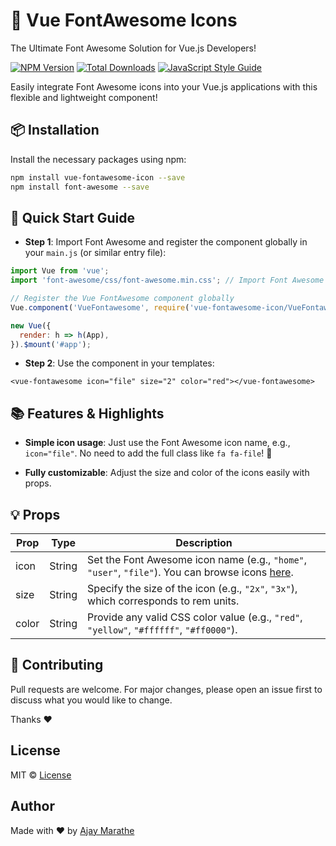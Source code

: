 # 🍺 Vue FontAwesome Icons

The Ultimate Font Awesome Solution for Vue.js Developers!

[![NPM Version](https://img.shields.io/npm/v/vue-fontawesome-icon.svg)](https://www.npmjs.com/package/vue-fontawesome-icon)
[![Total Downloads](https://img.shields.io/npm/dt/vue-fontawesome-icon.svg)](https://www.npmjs.com/package/vue-fontawesome-icon)
[![JavaScript Style Guide](https://img.shields.io/badge/code_style-standard-brightgreen.svg)](https://standardjs.com)

Easily integrate Font Awesome icons into your Vue.js applications with this flexible and lightweight component!

## 📦 Installation

Install the necessary packages using npm:

```bash
npm install vue-fontawesome-icon --save
npm install font-awesome --save
```

## 🚀 Quick Start Guide

- **Step 1**: Import Font Awesome and register the component globally in your `main.js` (or similar entry file):

```javascript
import Vue from 'vue';
import 'font-awesome/css/font-awesome.min.css'; // Import Font Awesome CSS

// Register the Vue FontAwesome component globally
Vue.component('VueFontawesome', require('vue-fontawesome-icon/VueFontawesome.vue').default);

new Vue({
  render: h => h(App),
}).$mount('#app');
```

- **Step 2**: 
Use the component in your templates:

```vue
<vue-fontawesome icon="file" size="2" color="red"></vue-fontawesome>
```
## 📚 Features & Highlights

- **Simple icon usage**: Just use the Font Awesome icon name, e.g., `icon="file"`. No need to add the full class like `fa fa-file`! 🚫

- **Fully customizable**: Adjust the size and color of the icons easily with props.

## 💡 Props

| Prop   | Type   | Description                                                                                   |
|--------|--------|-----------------------------------------------------------------------------------------------------------|
| icon   | String | Set the Font Awesome icon name (e.g., `"home"`, `"user"`, `"file"`). You can browse icons [here](https://fontawesome.com/icons). |
| size   | String | Specify the size of the icon (e.g., `"2x"`, `"3x"`), which corresponds to rem units.          |
| color  | String | Provide any valid CSS color value (e.g., `"red"`, `"yellow"`, `"#ffffff"`, `"#ff0000"`).      |

## 🤝 Contributing

Pull requests are welcome. For major changes, please open an issue first to discuss what you would like to change.

Thanks ❤️

## License

MIT © [License](https://github.com/ajaymarathe/react-bootstrap-spinner/blob/master/LICENSE)

## Author
Made with ❤️ by [Ajay Marathe](https://github.com/ajaymarathe)

